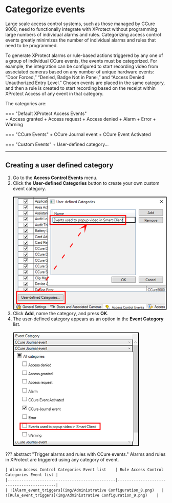 # Categorize events

Large scale access control systems, such as those managed by CCure 9000, need to functionally integrate with XProtect without programming large numbers of individual alarms and rules. Categorizing access control events greatly minimizes the number of individual alarms and rules that need to be programmed.

To generate XProtect alarms or rule-based actions triggered by any one of a group of individual CCure events, the events must be categorized. For example, the integration can be configured to start recording video from associated cameras based on any number of unique hardware events: “Door Forced,” “Denied, Badge Not in Panel,” and “Access Denied Unauthorized Entry Level.” Chosen events are placed in the same category, and then a rule is created to start recording based on the receipt within XProtect Access of any event in that category.

The categories are:

=== "Default XProtect Access Events"     
    + Access granted
    + Access request
    + Access denied
    + Alarm
    + Error
    + Warning

=== "CCure Events"
    + CCure Journal event
    + CCure Event Activated

=== "Custom Events"
    + User-defined category…

***

## Creating a user defined category

1. Go to the **Access Control Events** menu.
2. Click the **User-defined Categories** button to create your own custom event category.</br>
    </br>
    ![Name_UDE](img/CX.UDEname.png)</br>
3. Click **Add**, name the category, and press **OK**.
4. The user-defined category appears as an option in the **Event Category** list.</br>
    </br>
    ![UDE_in_list](img/CX.UDElist.png)</br>

??? abstract "Trigger alarms and rules with CCure events."
    Alarms and rules in XProtect are triggered using any category of event.

    | Alarm Access Control Categories Event list    | Rule Access Control Categories Event list |
    |-----------------------------------------------|-------------------------------------------|
    | ![Alarm_event_triggers](img/Administrative Configuration_8.png)   | ![Rule_event_triggers](img/Administrative Configuration_9.png)    |
